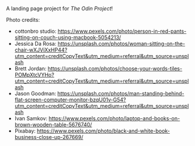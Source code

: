 A landing page project for _The Odin Project_!


Photo credits:
- cottonbro studio: https://www.pexels.com/photo/person-in-red-pants-sitting-on-couch-using-macbook-5054213/
- Jessica Da Rosa: https://unsplash.com/photos/woman-sitting-on-the-chair-wXJViXxHP44?utm_content=creditCopyText&utm_medium=referral&utm_source=unsplash
- Brett Jordan: https://unsplash.com/photos/choose-your-words-tiles-POMpXtcVYHo?utm_content=creditCopyText&utm_medium=referral&utm_source=unsplash
- Jason Goodman: https://unsplash.com/photos/man-standing-behind-flat-screen-computer-monitor-bzqU01v-G54?utm_content=creditCopyText&utm_medium=referral&utm_source=unsplash
- Ivan Samkov: https://www.pexels.com/photo/laptop-and-books-on-brown-wooden-table-5676740/
- Pixabay: https://www.pexels.com/photo/black-and-white-book-business-close-up-267669/